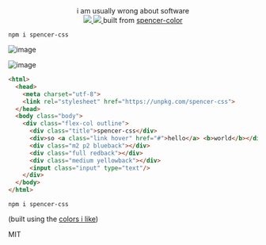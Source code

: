
<div align="center">
  <div>i am usually wrong about software</div>
  <a href="https://npmjs.org/package/spencer-css">
    <img src="https://img.shields.io/npm/v/spencer-css.svg?style=flat-square" />
  </a>
  <a href="https://unpkg.com/spencer-css">
    <img src="https://badge-size.herokuapp.com/spencermountain/spencer-css/gh-pages/builds/spencer-css.js" />
  </a>
  built from <a href="https://spencermounta.in/spencer-color/">spencer-color</a>
</div>

`npm i spencer-css`

![image](https://user-images.githubusercontent.com/399657/50425342-2bf74580-0842-11e9-8b37-ad4d1a7326f1.png)


![image](https://user-images.githubusercontent.com/399657/43024841-89e68470-8c3d-11e8-85c2-f7454136a50f.png)

```html
<html>
  <head>
    <meta charset="utf-8">
    <link rel="stylesheet" href="https://unpkg.com/spencer-css">
  </head>
  <body class="body">
    <div class="flex-col outline">
      <div class="title">spencer-css</div>
      <div>so <a class="link hover" href="#">hello</a> <b>world</b></div>
      <div class="m2 p2 blueback"></div>
      <div class="full redback"></div>
      <div class="medium yellowback"></div>
      <input class="input" type="text"/>
    </div>
  </body>
</html>
```

`npm i spencer-css`

(built using the [colors i like](https://beta.observablehq.com/@spencermountain/colors-i-like))

<!-- ### class-list
*(from /\{\n[^}]+\})/* -->

MIT
